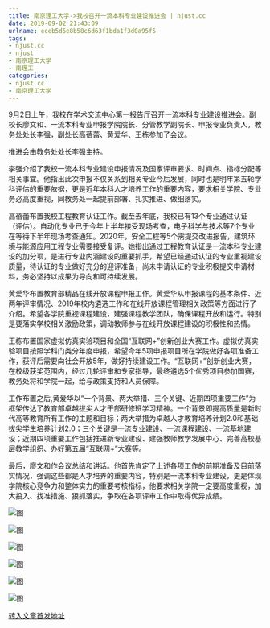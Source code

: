```yaml
---
title: 南京理工大学->我校召开一流本科专业建设推进会 | njust.cc
date: 2019-09-02 21:43:09
urlname: eceb5d5e8b58c6d63f1bda1f3d0a95f5
tags: 
- njust.cc
- njust
- 南京理工大学
- 南理工
categories:
- njust.cc
- 南京理工大学
---
```



9月2日上午，我校在学术交流中心第一报告厅召开一流本科专业建设推进会。副校长廖文和、一流本科专业申报学院院长、分管教学副院长、申报专业负责人，教务处处长李强，副处长高蓓蕾、黄爱华、王栋参加了会议。

推进会由教务处处长李强主持。

李强介绍了我校一流本科专业建设申报情况及国家评审要求、时间点、指标分配等相关事宜。他指出此次申报不仅关系到相关专业今后发展，同时也是明年第五轮学科评估的重要依据，更是近年本科人才培养工作的重要内容，要求相关学院、专业务必高度重视，同教务处一起提前部署、扎实推进、做细落实。

高蓓蕾布置我校工程教育认证工作。截至去年底，我校已有13个专业通过认证（评估）。自动化专业已于今年上半年接受现场考查，电子科学与技术等7个专业在等待下半年现场考查通知。2020年，安全工程等5个需提交改进报告，建筑环境与能源应用工程专业需要接受复评。她指出通过工程教育认证是一流本科专业建设的加分项，是进行专业内涵建设的重要抓手，希望已经通过认证的专业重视建设质量，待认证的专业做好充分的迎评准备，尚未申请认证的专业积极提交申请材料，务必坚持以成果为导向和可持续发展。

黄爱华布置教育部精品在线开放课程申报工作。黄爱华从申报课程的基本条件、近两年评审情况、2019年校内遴选工作和在线开放课程管理相关政策等方面进行了介绍。希望各学院重视课程建设，建强课程教学团队，确保课程开放和运行。特别是要落实学校相关激励政策，调动教师参与在线开放课程建设的积极性和热情。

王栋布置国家虚拟仿真实验项目和全国“互联网+”创新创业大赛工作。虚拟仿真实验项目按照学科门类分年度申报，希望今年5项申报项目所在学院做好各项准备工作，获评后需要向社会开放5年，做好持续建设工作。“互联网+”创新创业大赛，在校级获奖范围内，经过几轮评审和专家指导，最终遴选5个优秀项目参加国赛，教务处将和学院一起，给与政策支持和人员保障。

工作布置之后,黄爱华以“一个背景、两大举措、三个关键、近期四项重要工作”为框架传达了教育部卓越拔尖人才干部研修班学习精神。一个背景即提高质量是新时代高等教育所有工作的主题和目标；两大举措为卓越人才教育培养计划2.0和基础拔尖学生培养计划2.0；三个关键是一流专业建设、一流课程建设、一流基地建设；近期四项重要工作包括推进新专业建设、建强教师教学发展中心、完善高校基层教学组织、办好第五届“互联网+”大赛等。

最后，廖文和作会议总结和讲话。他首先肯定了上述各项工作的前期准备及目前落实情况，强调这些都是人才培养的重要内容，特别是一流本科专业建设，更是体现学院核心竞争力和整体实力的重要考核指标，他要求相关学院一定要高度重视，加大投入、找准措施、狠抓落实，争取在各项评审工作中取得优异成绩。



![图](http://zs.njust.edu.cn/_upload/article/images/dc/bf/fb7c0be541d98cd45ec899292577/b095a7db-e9c5-47df-91c1-639d106045ad.jpg)

![图](http://zs.njust.edu.cn/_upload/article/images/dc/bf/fb7c0be541d98cd45ec899292577/b74880b3-f284-45bf-bcd0-8fb740117c59.jpg)

![图](http://zs.njust.edu.cn/_upload/article/images/dc/bf/fb7c0be541d98cd45ec899292577/b9f365a8-31e6-4d76-b9d1-698def12dbf9.jpg)

![图](http://zs.njust.edu.cn/_upload/article/images/dc/bf/fb7c0be541d98cd45ec899292577/142e6488-c4fb-405e-bf7f-76ee8e7f3a45.jpg)

![图](http://zs.njust.edu.cn/_upload/article/images/dc/bf/fb7c0be541d98cd45ec899292577/9ecaf195-e9e6-4d5a-b1e6-da51327fdaa6.jpg)

![图](http://zs.njust.edu.cn/_upload/article/images/dc/bf/fb7c0be541d98cd45ec899292577/1f2da093-b147-41b9-a134-8453e0463615.jpg)

[转入文章首发地址](http://zs.njust.edu.cn/28/de/c4621a207070/page.htm)